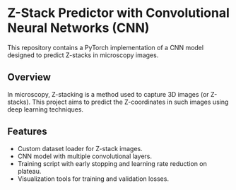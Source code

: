 # Z-Stack Predictor with Convolutional Neural Networks (CNN)

This repository contains a PyTorch implementation of a CNN model designed to predict Z-stacks in microscopy images.

## Overview

In microscopy, Z-stacking is a method used to capture 3D images (or Z-stacks). This project aims to predict the Z-coordinates in such images using deep learning techniques.

## Features

- Custom dataset loader for Z-stack images.
- CNN model with multiple convolutional layers.
- Training script with early stopping and learning rate reduction on plateau.
- Visualization tools for training and validation losses.

